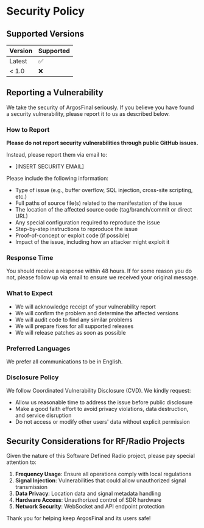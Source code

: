 # Security Policy

## Supported Versions

| Version | Supported          |
| ------- | ------------------ |
| Latest  | :white_check_mark: |
| < 1.0   | :x:                |

## Reporting a Vulnerability

We take the security of ArgosFinal seriously. If you believe you have found a security vulnerability, please report it to us as described below.

### How to Report

**Please do not report security vulnerabilities through public GitHub issues.**

Instead, please report them via email to:

- [INSERT SECURITY EMAIL]

Please include the following information:

- Type of issue (e.g., buffer overflow, SQL injection, cross-site scripting, etc.)
- Full paths of source file(s) related to the manifestation of the issue
- The location of the affected source code (tag/branch/commit or direct URL)
- Any special configuration required to reproduce the issue
- Step-by-step instructions to reproduce the issue
- Proof-of-concept or exploit code (if possible)
- Impact of the issue, including how an attacker might exploit it

### Response Time

You should receive a response within 48 hours. If for some reason you do not, please follow up via email to ensure we received your original message.

### What to Expect

- We will acknowledge receipt of your vulnerability report
- We will confirm the problem and determine the affected versions
- We will audit code to find any similar problems
- We will prepare fixes for all supported releases
- We will release patches as soon as possible

### Preferred Languages

We prefer all communications to be in English.

### Disclosure Policy

We follow Coordinated Vulnerability Disclosure (CVD). We kindly request:

- Allow us reasonable time to address the issue before public disclosure
- Make a good faith effort to avoid privacy violations, data destruction, and service disruption
- Do not access or modify other users' data without explicit permission

## Security Considerations for RF/Radio Projects

Given the nature of this Software Defined Radio project, please pay special attention to:

1. **Frequency Usage**: Ensure all operations comply with local regulations
2. **Signal Injection**: Vulnerabilities that could allow unauthorized signal transmission
3. **Data Privacy**: Location data and signal metadata handling
4. **Hardware Access**: Unauthorized control of SDR hardware
5. **Network Security**: WebSocket and API endpoint protection

Thank you for helping keep ArgosFinal and its users safe!
